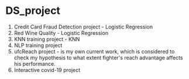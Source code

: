 # DS_project
1. Credit Card Fraud Detection project - Logistic Regression
2. Red Wine Quality - Logistic Regression 
3. KNN training project - KNN
4. NLP training project
5. ufcReach project - is my own current work, which is considered to check my hypothesis to what extent fighter's reach advantage affects his performance. 
6. Interactive covid-19 project
